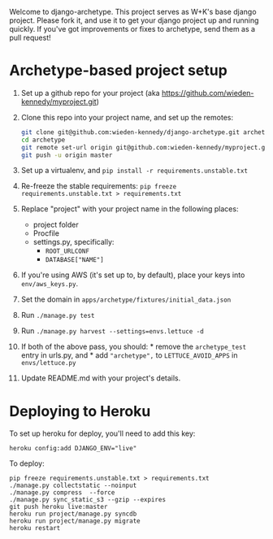 Welcome to django-archetype.  This project serves as W+K's base django project.  Please fork it, and use it to get your django project up and running quickly. If you've got improvements or fixes to archetype, send them as a pull request!


Archetype-based project setup
=============================

1. Set up a github repo for your project (aka https://github.com/wieden-kennedy/myproject.git)
1. Clone this repo into your project name, and set up the remotes:
    
    ```bash
    git clone git@github.com:wieden-kennedy/django-archetype.git archetype
    cd archetype
    git remote set-url origin git@github.com:wieden-kennedy/myproject.git
    git push -u origin master
    ```

1. Set up a virtualenv, and `pip install -r requirements.unstable.txt`
1. Re-freeze the stable requirements: `pip freeze requirements.unstable.txt > requirements.txt`
1. Replace "project" with your project name in the following places:
    * project folder
    * Procfile
    * settings.py, specifically:
        * `ROOT_URLCONF`
        * `DATABASE["NAME"]`

1.  If you're using AWS (it's set up to, by default), place your keys into `env/aws_keys.py`.
1.  Set the domain in `apps/archetype/fixtures/initial_data.json`
1.  Run `./manage.py test`
1.  Run `./manage.py harvest --settings=envs.lettuce -d`
1.  If both of the above pass, you should:
        * remove the `archetype_test` entry in urls.py, and 
        * add `"archetype",` to `LETTUCE_AVOID_APPS` in `envs/lettuce.py`
1.  Update README.md with your project's details.


Deploying to Heroku
===================

To set up heroku for deploy, you'll need to add this key:

```
heroku config:add DJANGO_ENV="live"
```

To deploy:

```
pip freeze requirements.unstable.txt > requirements.txt
./manage.py collectstatic --noinput
./manage.py compress  --force
./manage.py sync_static_s3 --gzip --expires
git push heroku live:master
heroku run project/manage.py syncdb
heroku run project/manage.py migrate
heroku restart
```
